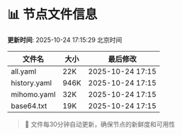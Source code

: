 # 📊 节点文件信息

**更新时间**: 2025-10-24 17:15:29 北京时间

| 文件名 | 大小 | 最后修改 |
|--------|------|----------|
| all.yaml | 22K | 2025-10-24 17:15 |
| history.yaml | 946K | 2025-10-24 17:15 |
| mihomo.yaml | 32K | 2025-10-24 17:15 |
| base64.txt | 19K | 2025-10-24 17:15 |

> 🔄 文件每30分钟自动更新，确保节点的新鲜度和可用性
